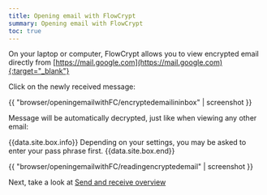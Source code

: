 ```yaml
---
title: Opening email with FlowCrypt
summary: Opening email with FlowCrypt
toc: true
---
```


On your laptop or computer, FlowCrypt allows you to view encrypted email directly from [https://mail.google.com](https://mail.google.com){:target="_blank"}

Click on the newly received message:

{{ "browser/openingemailwithFC/encryptedemailininbox" | screenshot }}

Message will be automatically decrypted, just like when viewing any other email:

{{data.site.box.info}}
Depending on your settings, you may be asked to enter your pass phrase first.
{{data.site.box.end}}

{{ "browser/openingemailwithFC/readingencryptedemail" | screenshot }}

Next, take a look at [Send and receive overview](index.html)
